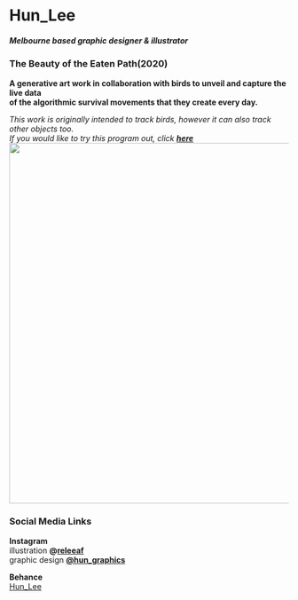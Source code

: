 # Hun_Lee
##### Melbourne based graphic designer &amp; illustrator

### The Beauty of the Eaten Path(2020)
**A generative art work in collaboration with birds to unveil and capture the live data<br/>
of the algorithmic survival movements that they create every day. <br/>**

*This work is originally intended to track birds, however it can also track other objects too.<br/>
If you would like to try this program out, click **[here](https://hunoong.github.io/slave2-A/The_Beauty_of_Movements/)***
<br/>
<img src="https://hunoong.github.io/Hun_Lee/The_Beauty_of_Movements_poster.png" width="650"><br/>


### Social Media Links
**Instagram** <br/> 
illustration **@[releeaf](https://www.instagram.com/releeaf/)** <br/>
graphic design **[@hun_graphics](https://www.instagram.com/hun_graphics/)** <br/>

**Behance**<br/>
[Hun_Lee](https://www.behance.net/hun_lee)

